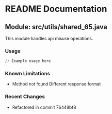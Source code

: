 # README Documentation

## Module: src/utils/shared_65.java

This module handles api misuse operations.

### Usage

```python
// Example usage here
```

### Known Limitations

- Method not found Different response format

### Recent Changes

- Refactored in commit 76448bf8
